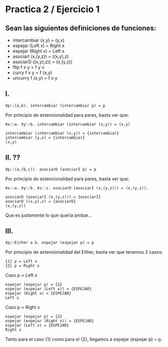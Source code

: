 # Practica 2 / Ejercicio 1 
## Sean las siguientes definiciones de funciones:
- intercambiar (x,y) = (y,x)
- espejar (Left x) = Right x
- espejar (Right x) = Left x
- asociarI (x,(y,z)) = ((x,y),z)
- asociarD ((x,y),z)) = (x,(y,z))
- flip f x y = f y x
- curry f x y = f (x,y)
- uncurry f (x,y) = f x y

## I.
```
∀p::(a,b). intercambiar (intercambiar p) = p
```
Por principio de extensionalidad para pares, basta ver que:
```
∀x::a. ∀y::b. intercambiar (intercambiar (x,y)) = (x,y)
```
```
intercambiar (intercambiar (x,y)) = {intercambiar}
intercambiar (y,x) = {intercambiar}
(x,y)
```
## II. ??
```
∀p::(a,(b,c)). asociarD (asociarI p) = p
```
Por principio de extencionalidad para pares, basta ver que: 
```
∀x::a. ∀y::b. ∀z::c. asociarD (asociarI (x,(y,z))) = (x,(y,z)).
```
```
asociarD (asociarI (x,(y,z))) = {asociarI}
asociarD ((x,y),z) = {asociarD}
(x,(y,z))
```
Que es justamente lo que queria probar...
## III.
```
∀p::Either a b. espejar (espejar p) = p
```
Por principio de extensionalidad del Either, basta ver que tenemos 2 casos:
```
{1} p = Left x
{2} p = Right x
```
Caso p = Left x
```
espejar (espejar p) = {1}
espejar (espejar (Left x)) = {ESPEJAR}
espejar (Right x) = {ESPEJAR}
Left x
```
Caso p = Right x
```
espejar (espejar p) = {2}
espejar (espejar (Right x)) = {ESPEJAR}
espejar (Left x) = {ESPEJAR}
Right x
```
Tanto para el caso {1} como para el {2}, llegamos a espejar (espejar p) = p.
